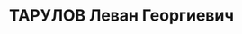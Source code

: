 ---
title: ТАРУЛОВ Леван Георгиевич
description: "Род. в 1890, г. Тбилиси, армянин. Род занятий: бывший управляющий Зак.\
  \ СНК, управляющий груз. конторой Главрезины. \n  Осужден Тройкой при НКВД ГССР\
  \ 02.12.1937. Мера наказания: расстрел с конфискацией личного имущества"
---